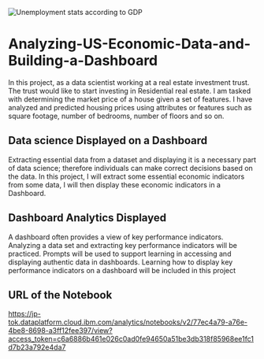 ![Unemployment stats according to GDP](https://user-images.githubusercontent.com/83023654/120009005-29900b80-bff9-11eb-9390-6a391176eb6c.jpg)
# Analyzing-US-Economic-Data-and-Building-a-Dashboard
In this project, as a data scientist working at a real estate investment trust. The trust would like to start investing in Residential real estate. I am tasked with determining the market price of a house given a set of features. I have analyzed and predicted housing prices using attributes or features such as square footage, number of bedrooms, number of floors and so on.

## Data science Displayed on a Dashboard

Extracting essential data from a dataset and displaying it is a necessary part of data science;
therefore individuals can make correct decisions based on the data.
In this project, I will extract some essential economic indicators from some data,
I will then display these economic indicators in a Dashboard.

## Dashboard Analytics Displayed

A dashboard often provides a view of key performance indicators.
Analyzing a data set and extracting key performance indicators will be practiced.
Prompts will be used to support learning in accessing and displaying authentic data in dashboards.
Learning how to display key performance indicators on a dashboard will be included in this project

## URL of the Notebook

https://jp-tok.dataplatform.cloud.ibm.com/analytics/notebooks/v2/77ec4a79-a76e-4be8-8698-a3ff12fee397/view?access_token=c6a6886b461e026c0ad0fe94650a51be3db318f85968ee1fc1d7b23a792e4da7


